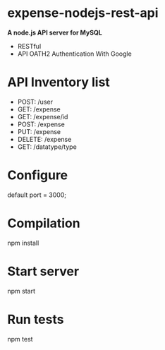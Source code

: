 # expense-nodejs-rest-api
**A node.js API server for MySQL**
- RESTful
- API OATH2 Authentication With Google

# API Inventory list
* POST: /user
* GET: /expense
* GET: /expense/id
* POST: /expense
* PUT: /expense
* DELETE: /expense
* GET: /datatype/type

# Configure
default port = 3000;

# Compilation
npm install

# Start server
npm start

# Run tests
npm test
